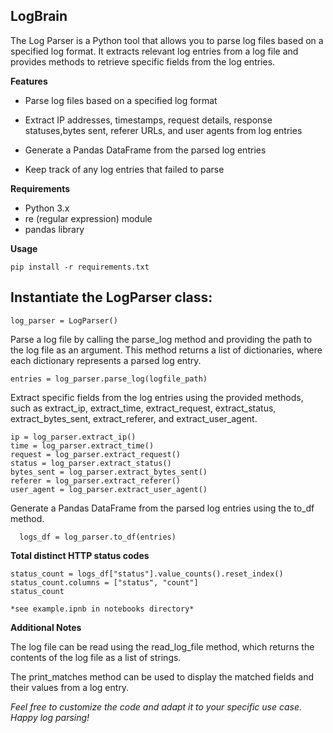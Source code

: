 ## LogBrain

The Log Parser is a Python tool that allows you to parse log files based on a specified log format. It extracts relevant log entries from a log file and provides methods to retrieve specific fields from the log entries.

**Features**

 - Parse log files based on a specified log format
   
 - Extract IP addresses, timestamps, request details, response statuses,bytes sent, referer URLs, and user agents from log entries
 - Generate a Pandas DataFrame from the parsed log entries
 - Keep track of any log entries that failed to parse


**Requirements**

   - Python 3.x
 - re (regular expression) module
 - pandas library
 
**Usage**

    pip install -r requirements.txt


## Instantiate the LogParser class:

    log_parser = LogParser()

Parse a log file by calling the parse_log method and providing the path to the log file as an argument. This method returns a list of dictionaries, where each dictionary represents a parsed log entry.

    entries = log_parser.parse_log(logfile_path)

Extract specific fields from the log entries using the provided methods, such as extract_ip, extract_time, extract_request, extract_status, extract_bytes_sent, extract_referer, and extract_user_agent.

    ip = log_parser.extract_ip()
    time = log_parser.extract_time()
    request = log_parser.extract_request()
    status = log_parser.extract_status()
    bytes_sent = log_parser.extract_bytes_sent()
    referer = log_parser.extract_referer()
    user_agent = log_parser.extract_user_agent()

  Generate a Pandas DataFrame from the parsed log entries using the to_df method.

      logs_df = log_parser.to_df(entries)

  **Total distinct HTTP status codes**

    status_count = logs_df["status"].value_counts().reset_index()
    status_count.columns = ["status", "count"]
    status_count

    *see example.ipnb in notebooks directory*



**Additional Notes**

The log file can be read using the read_log_file method, which returns the contents of the log file as a list of strings.

The print_matches method can be used to display the matched fields and their values from a log entry.

*Feel free to customize the code and adapt it to your specific use case. Happy log parsing!*
